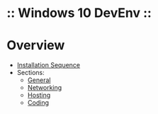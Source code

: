 ﻿:: Windows 10 DevEnv ::
=======================

# Overview

- [Installation Sequence](InstallationSequence.md)
- Sections:
    - [General](General.md)
    - [Networking](Networking.md)
    - [Hosting](Hosting.md)
    - [Coding](Coding.md)

